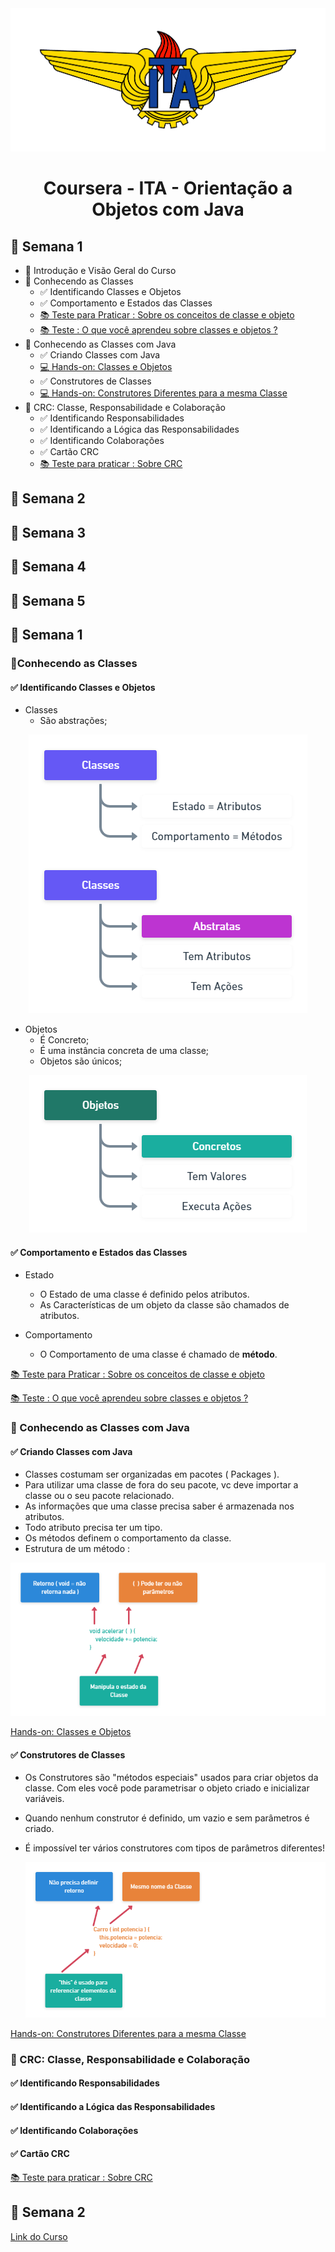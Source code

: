 <div align="center">
  <img src="./Assets/logo.gif"> 
</div>

<h1 align="center">Coursera - ITA - Orientação a Objetos com Java </h1>

<h2>📅 Semana 1</h2>

* 📘 Introdução e Visão Geral do Curso
* 📘 Conhecendo as Classes
  * ✅ Identificando Classes e Objetos
  * ✅ Comportamento e Estados das Classes
  * <a href="https://github.com/brunoemferreira/ita-orientacao-a-objetos-com-java/blob/main/Semana1/TestesParaPraticar.md" >📚 Teste para Praticar : Sobre os conceitos de classe e objeto</a>
  * <a href="https://github.com/brunoemferreira/ita-orientacao-a-objetos-com-java/blob/main/Semana1/Testes.md" >📚 Teste : O que você aprendeu sobre classes e objetos ?</a>
* 📘 Conhecendo as Classes com Java
  * ✅ Criando Classes com Java
  * <a href="https://github.com/brunoemferreira/ita-orientacao-a-objetos-com-java/tree/main/Fontes/Carros" >💻 Hands-on: Classes e Objetos</a>
  * ✅ Construtores de Classes 
  * <a href="https://github.com/brunoemferreira/ita-orientacao-a-objetos-com-java/tree/main/Fontes/Comercio" >💻 Hands-on: Construtores Diferentes para a mesma Classe</a>
* 📘 CRC: Classe, Responsabilidade e Colaboração</h3>
  * ✅ Identificando Responsabilidades</h4>
  * ✅ Identificando a Lógica das Responsabilidades</h4>
  * ✅ Identificando Colaborações</h4>
  * ✅ Cartão CRC</h4>
  * <a href="https://github.com/brunoemferreira/ita-orientacao-a-objetos-com-java/blob/main/Semana1/Testes.md" >📚 Teste para praticar : Sobre CRC</a>

</hr>



<h2>📅 Semana 2</h2>
   
<h2>📅 Semana 3</h2>

<h2>📅 Semana 4</h2>

<h2>📅 Semana 5</h2>


<h2>📅 Semana 1</h2>

<h3>📝Conhecendo as Classes</h3>

<h4>✅ Identificando Classes e Objetos</h4>

* Classes 
  * São abstrações;
  
<div align="center">
  <img src="./Assets/Classes2.png"> 
</div>

* Objetos
  * É Concreto;
  * É uma instância concreta de uma classe;
  * Objetos são únicos;

<div align="center">
  <img src="./Assets/Objetos.png"> 
</div>

<h4>✅ Comportamento e Estados das Classes</h4>

* Estado
  * O Estado de uma classe é definido pelos atributos. 
  * As Características de um objeto da classe são chamados de atributos. 

* Comportamento
  * O Comportamento de uma classe é chamado de **método**.

<a href="https://github.com/brunoemferreira/ita-orientacao-a-objetos-com-java/blob/main/Semana1/TestesParaPraticar.md" >📚 Teste para Praticar : Sobre os conceitos de classe e objeto</a>

<a href="https://github.com/brunoemferreira/ita-orientacao-a-objetos-com-java/blob/main/Semana1/Testes.md" >📚 Teste : O que você aprendeu sobre classes e objetos ?</a>

</hr>

<h3>📝 Conhecendo as Classes com Java</h3>

<h4>✅ Criando Classes com Java</h4>

* Classes costumam ser organizadas em pacotes ( Packages ).
* Para utilizar uma classe de fora do seu pacote, vc deve importar a classe ou o seu pacote relacionado.
* As informações que uma classe precisa saber é armazenada nos atributos.
* Todo atributo precisa ter um tipo.
* Os métodos definem o comportamento da classe.
* Estrutura de um método : 
 
 <div align="center">
    <img src="./Assets/metodos.png"> 
  </div>

<a href="https://github.com/brunoemferreira/ita-orientacao-a-objetos-com-java/tree/main/Fontes/Carros" >Hands-on: Classes e Objetos</a>

<h4>✅ Construtores de Classes</h4>

* Os Construtores são "métodos especiais" usados para criar objetos da classe. Com eles você pode parametrisar o objeto criado e inicializar variáveis.
* Quando nenhum construtor é definido, um vazio e sem parâmetros é criado.
* É impossível ter vários construtores com tipos de parâmetros diferentes!

  <div align="center">
    <img src="./Assets/construtores.png"> 
  </div>

<a href="https://github.com/brunoemferreira/ita-orientacao-a-objetos-com-java/tree/main/Fontes/Comercio" >Hands-on: Construtores Diferentes para a mesma Classe</a>


<h3>📝 CRC: Classe, Responsabilidade e Colaboração</h3>

<h4>✅ Identificando Responsabilidades</h4>

<h4>✅ Identificando a Lógica das Responsabilidades</h4>

<h4>✅ Identificando Colaborações</h4>

<h4>✅ Cartão CRC</h4>

<a href="https://github.com/brunoemferreira/ita-orientacao-a-objetos-com-java/blob/main/Semana1/Testes.md" >📚 Teste para praticar : Sobre CRC</a>
</hr>

<h2>📅 Semana 2</h2>

<a href="https://www.coursera.org/learn/orientacao-a-objetos-com-java" >Link do Curso</a>


